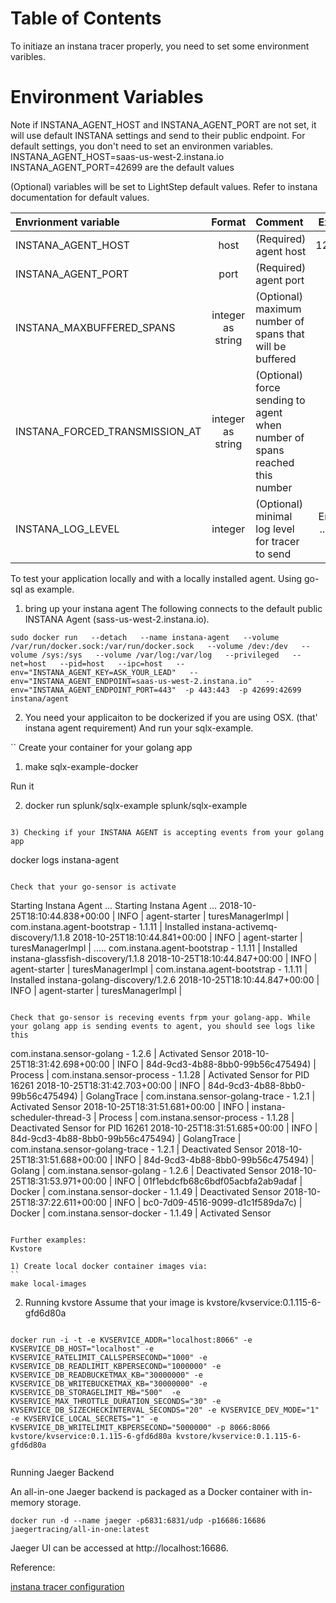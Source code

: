 # Table of Contents

To initiaze an instana tracer properly, you need to set some environment varibles.

# Environment Variables

Note if INSTANA_AGENT_HOST and INSTANA_AGENT_PORT are not set, it will use default INSTANA settings and send to their public
endpoint. For default settings, you don't need to set an environmen variables.
INSTANA_AGENT_HOST=saas-us-west-2.instana.io
INSTANA_AGENT_PORT=42699
are the default values


(Optional) variables will be set to LightStep default values. Refer to instana documentation for default values.

| Envrionment variable       |  Format |  Comment  | Example |
| :------------- |:-------------:| :----- | :-----: |
| INSTANA_AGENT_HOST |  host | (Required) agent host | 127.0.0.1 |
| INSTANA_AGENT_PORT |  port | (Required) agent port | 8080 |
| INSTANA_MAXBUFFERED_SPANS | integer as string  |  (Optional) maximum number of spans that will be buffered  | 10 |
| INSTANA_FORCED_TRANSMISSION_AT |  integer as string   |  (Optional) force sending to agent when number of spans reached this number  | 100 |
| INSTANA_LOG_LEVEL | integer |  (Optional) minimal log level for tracer to send  | Error = 0 .. Debug =3 |

To test your application locally and with a locally installed agent.
Using go-sql as example.

1) bring up your instana agent 
The following connects to the default public INSTANA Agent (sass-us-west-2.instana.io). 

```
sudo docker run   --detach   --name instana-agent   --volume /var/run/docker.sock:/var/run/docker.sock   --volume /dev:/dev   --volume /sys:/sys   --volume /var/log:/var/log   --privileged   --net=host   --pid=host   --ipc=host   --env="INSTANA_AGENT_KEY=ASK_YOUR_LEAD"   --env="INSTANA_AGENT_ENDPOINT=saas-us-west-2.instana.io"   --env="INSTANA_AGENT_ENDPOINT_PORT=443"  -p 443:443  -p 42699:42699 instana/agent
```


2) You need your applicaiton to be dockerized if you are using OSX. (that' instana agent requirement)
And run your sqlx-example.

``
Create your container for your golang app

1) make sqlx-example-docker

Run it 

2) docker run splunk/sqlx-example splunk/sqlx-example

```

3) Checking if your INSTANA AGENT is accepting events from your golang app

 ```
docker logs instana-agent
 ```

Check that your go-sensor is activate 

 ```
 Starting Instana Agent ...
Starting Instana Agent ...
2018-10-25T18:10:44.838+00:00 | INFO  | agent-starter                    | turesManagerImpl | com.instana.agent-bootstrap - 1.1.11 | Installed instana-activemq-discovery/1.1.8
2018-10-25T18:10:44.841+00:00 | INFO  | agent-starter                    | turesManagerImpl |
.....
com.instana.agent-bootstrap - 1.1.11 | Installed instana-glassfish-discovery/1.1.8
2018-10-25T18:10:44.847+00:00 | INFO  | agent-starter                    | turesManagerImpl | com.instana.agent-bootstrap - 1.1.11 | Installed instana-golang-discovery/1.2.6
2018-10-25T18:10:44.847+00:00 | INFO  | agent-starter                    | turesManagerImpl | 
 ```

 Check that go-sensor is receving events frpm your golang-app. While your golang app is sending events to agent, you should see logs like this

 ```
 com.instana.sensor-golang - 1.2.6 | Activated Sensor
2018-10-25T18:31:42.698+00:00 | INFO  | 84d-9cd3-4b88-8bb0-99b56c475494) | Process          | com.instana.sensor-process - 1.1.28 | Activated Sensor for PID 16261
2018-10-25T18:31:42.703+00:00 | INFO  | 84d-9cd3-4b88-8bb0-99b56c475494) | GolangTrace      | com.instana.sensor-golang-trace - 1.2.1 | Activated Sensor
2018-10-25T18:31:51.681+00:00 | INFO  | instana-scheduler-thread-3       | Process          | com.instana.sensor-process - 1.1.28 | Deactivated Sensor for PID 16261
2018-10-25T18:31:51.685+00:00 | INFO  | 84d-9cd3-4b88-8bb0-99b56c475494) | GolangTrace      | com.instana.sensor-golang-trace - 1.2.1 | Deactivated Sensor
2018-10-25T18:31:51.688+00:00 | INFO  | 84d-9cd3-4b88-8bb0-99b56c475494) | Golang           | com.instana.sensor-golang - 1.2.6 | Deactivated Sensor
2018-10-25T18:31:53.971+00:00 | INFO  | 01f1ebdcfb68c6bdf05acbfa2ab9adaf | Docker           | com.instana.sensor-docker - 1.1.49 | Deactivated Sensor
2018-10-25T18:37:22.611+00:00 | INFO  | bc0-7d09-4516-9099-d1c1f589da7c) | Docker           | com.instana.sensor-docker - 1.1.49 | Activated Sensor

 ```

Further examples:
Kvstore

1) Create local docker container images via:
``
make local-images
```

2) Running kvstore
Assume that your image is kvstore/kvservice:0.1.115-6-gfd6d80a

```

docker run -i -t -e KVSERVICE_ADDR="localhost:8066" -e KVSERVICE_DB_HOST="localhost" -e KVSERVICE_RATELIMIT_CALLSPERSECOND="1000" -e KVSERVICE_DB_READLIMIT_KBPERSECOND="1000000" -e KVSERVICE_DB_READBUCKETMAX_KB="30000000" -e KVSERVICE_DB_WRITEBUCKETMAX_KB="30000000" -e KVSERVICE_DB_STORAGELIMIT_MB="500"  -e KVSERVICE_MAX_THROTTLE_DURATION_SECONDS="30" -e KVSERVICE_DB_SIZECHECKINTERVAL_SECONDS="20" -e KVSERVICE_DEV_MODE="1" -e KVSERVICE_LOCAL_SECRETS="1" -e KVSERVICE_DB_WRITELIMIT_KBPERSECOND="5000000" -p 8066:8066 kvstore/kvservice:0.1.115-6-gfd6d80a kvstore/kvservice:0.1.115-6-gfd6d80a


```

Running Jaeger Backend

An all-in-one Jaeger backend is packaged as a Docker container with in-memory storage.

```
docker run -d --name jaeger -p6831:6831/udp -p16686:16686 jaegertracing/all-in-one:latest
```
Jaeger UI can be accessed at http://localhost:16686.

Reference:

[instana tracer configuration](https://github.com/instana/go-sensor#opentracing)